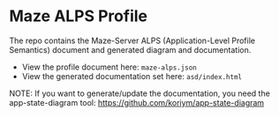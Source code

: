 # Maze ALPS Profile

The repo contains the Maze-Server ALPS (Application-Level Profile Semantics) document and generated diagram and documentation. 

 * View the profile document here: `maze-alps.json`
 * View the generated documentation set here: `asd/index.html`
 
NOTE: If you want to generate/update the documentation, you need the app-state-diagram tool: https://github.com/koriym/app-state-diagram 

